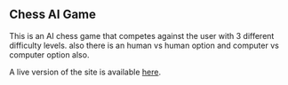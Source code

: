 ## Chess AI Game

This is an AI chess game that competes against the user with 3 different difficulty levels. also there is an human vs human option and computer vs computer option also.

A live version of the site is available [here](http://chessgame.uphero.com/).